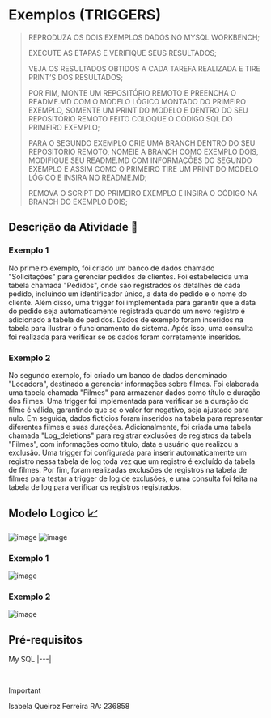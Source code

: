 # Exemplos (TRIGGERS)
> REPRODUZA OS DOIS EXEMPLOS DADOS NO MYSQL WORKBENCH;
>
> EXECUTE AS ETAPAS E VERIFIQUE SEUS RESULTADOS;
>
> VEJA OS RESULTADOS OBTIDOS A CADA TAREFA REALIZADA E TIRE PRINT’S DOS RESULTADOS;
>
> POR FIM, MONTE UM REPOSITÓRIO REMOTO E PREENCHA O README.MD COM O MODELO LÓGICO MONTADO DO PRIMEIRO EXEMPLO,
> SOMENTE UM PRINT DO MODELO E DENTRO DO SEU REPOSITÓRIO REMOTO FEITO COLOQUE O CÓDIGO SQL DO PRIMEIRO EXEMPLO;
>
> PARA O SEGUNDO EXEMPLO CRIE UMA BRANCH DENTRO DO SEU REPOSITÓRIO REMOTO, NOMEIE A BRANCH COMO EXEMPLO DOIS,
> MODIFIQUE SEU README.MD COM INFORMAÇÕES DO SEGUNDO EXEMPLO E ASSIM COMO O PRIMEIRO TIRE UM PRINT DO MODELO LÓGICO E INSIRA NO README.MD;
>
> REMOVA O SCRIPT DO PRIMEIRO EXEMPLO E INSIRA O CÓDIGO NA BRANCH DO EXEMPLO DOIS;

## Descrição da Atividade 📓
### Exemplo 1
No primeiro exemplo, foi criado um banco de dados chamado "Solicitações" para gerenciar pedidos de clientes. Foi estabelecida uma tabela chamada "Pedidos", onde são registrados os detalhes de cada pedido, incluindo um identificador único, a data do pedido e o nome do cliente. Além disso, uma trigger foi implementada para garantir que a data do pedido seja automaticamente registrada quando um novo registro é adicionado à tabela de pedidos. Dados de exemplo foram inseridos na tabela para ilustrar o funcionamento do sistema. Após isso, uma consulta foi realizada para verificar se os dados foram corretamente inseridos.

### Exemplo 2
No segundo exemplo, foi criado um banco de dados denominado "Locadora", destinado a gerenciar informações sobre filmes. Foi elaborada uma tabela chamada "Filmes" para armazenar dados como título e duração dos filmes. Uma trigger foi implementada para verificar se a duração do filme é válida, garantindo que se o valor for negativo, seja ajustado para nulo. Em seguida, dados fictícios foram inseridos na tabela para representar diferentes filmes e suas durações. Adicionalmente, foi criada uma tabela chamada "Log_deletions" para registrar exclusões de registros da tabela "Filmes", com informações como título, data e usuário que realizou a exclusão. Uma trigger foi configurada para inserir automaticamente um registro nessa tabela de log toda vez que um registro é excluído da tabela de filmes. Por fim, foram realizadas exclusões de registros na tabela de filmes para testar a trigger de log de exclusões, e uma consulta foi feita na tabela de log para verificar os registros registrados.

## Modelo Logico 📈
![image](https://github.com/IsabelaQu/Trigger/assets/124175141/d5d9cead-95af-4f8e-9e40-00087fd49da1)
![image](https://github.com/IsabelaQu/Trigger/assets/124175141/9524f949-d766-4e7f-abe8-5d942c3e6683)

### Exemplo 1
![image](https://github.com/IsabelaQu/Trigger/assets/124175141/2f6f09d8-a3b1-47c7-8bce-96fb1d5a914b)

### Exemplo 2
![image](https://github.com/IsabelaQu/Trigger/assets/124175141/bd63f0ba-72e8-4b6a-86bd-f42c257e61b8)

## Pré-requisitos
My SQL
|---|

<br/>

> [!IMPORTANT]
> Isabela Queiroz Ferreira RA: 236858
